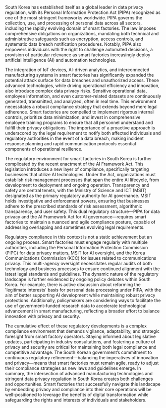 South Korea has established itself as a global leader in data privacy regulation, with its Personal Information Protection Act (PIPA) recognized as one of the most stringent frameworks worldwide. PIPA governs the collection, use, and processing of personal data across all sectors, including the rapidly evolving domain of smart factories. The law imposes comprehensive obligations on organizations, mandating both technical and administrative safeguards such as encryption, access controls, and systematic data breach notification procedures. Notably, PIPA also empowers individuals with the right to challenge automated decisions, a provision of particular relevance as smart factories increasingly deploy artificial intelligence (AI) and automation technologies.

The integration of IoT devices, AI-driven analytics, and interconnected manufacturing systems in smart factories has significantly expanded the potential attack surface for data breaches and unauthorized access. These advanced technologies, while driving operational efficiency and innovation, also introduce complex data privacy risks. Sensitive operational data, employee information, and even customer-related datasets are continuously generated, transmitted, and analyzed, often in real time. This environment necessitates a robust compliance strategy that extends beyond mere legal adherence. Smart factories are compelled to implement rigorous internal controls, prioritize data minimization, and invest in comprehensive employee training programs to ensure that all personnel understand and fulfill their privacy obligations. The importance of a proactive approach is underscored by the legal requirement to notify both affected individuals and regulatory authorities in the event of a data breach, making incident response planning and rapid communication protocols essential components of operational resilience.

The regulatory environment for smart factories in South Korea is further complicated by the recent enactment of the AI Framework Act. This legislation introduces a new layer of compliance, specifically targeting businesses that utilize AI technologies. Under the Act, organizations must establish risk management processes that span the entire AI lifecycle, from development to deployment and ongoing operation. Transparency and safety are central tenets, with the Ministry of Science and ICT (MSIT) designated as the primary regulatory authority for AI governance. MSIT holds investigative and enforcement powers, ensuring that businesses adhere to the prescribed standards of risk assessment, algorithmic transparency, and user safety. This dual regulatory structure—PIPA for data privacy and the AI Framework Act for AI governance—requires smart factories to maintain a nuanced and agile compliance posture, capable of addressing overlapping and sometimes evolving legal requirements.

Regulatory compliance in this context is not a static achievement but an ongoing process. Smart factories must engage regularly with multiple authorities, including the Personal Information Protection Commission (PIPC) for data privacy matters, MSIT for AI oversight, and the Korea Communications Commission (KCC) for issues related to communications privacy. This multi-agency oversight necessitates regular audits of both technology and business processes to ensure continued alignment with the latest legal standards and guidelines. The dynamic nature of the regulatory landscape is further evidenced by ongoing policy debates within South Korea. For example, there is active discussion about reforming the 'legitimate interests' basis for personal data processing under PIPA, with the aim of better supporting AI development while maintaining robust privacy protections. Additionally, policymakers are considering ways to facilitate the use of government-funded research data to accelerate technological advancement in smart manufacturing, reflecting a broader effort to balance innovation with privacy and security.

The cumulative effect of these regulatory developments is a complex compliance environment that demands vigilance, adaptability, and strategic foresight from smart factory operators. Staying informed about legislative updates, participating in industry consultations, and fostering a culture of privacy and security are critical for maintaining both legal compliance and competitive advantage. The South Korean government’s commitment to continuous regulatory refinement—balancing the imperatives of innovation and privacy—means that smart factories must remain agile, ready to adjust their compliance strategies as new laws and guidelines emerge. In summary, the intersection of advanced manufacturing technologies and stringent data privacy regulation in South Korea creates both challenges and opportunities. Smart factories that successfully navigate this landscape by embedding privacy and compliance into their core operations will be well-positioned to leverage the benefits of digital transformation while safeguarding the rights and interests of individuals and stakeholders.